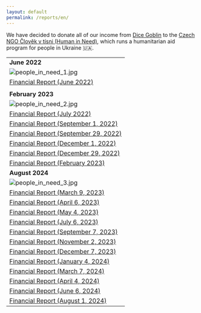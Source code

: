 ```yaml
---
layout: default
permalink: /reports/en/
---
```

We have decided to donate all of our income from [Dice Goblin](https://apps.apple.com/us/app/dice-goblin/id1543604805) to the [Czech NGO Člověk v tísni (Human in Need)](https://www.peopleinneed.net/what-we-do/humanitarian-aid-and-development/ukraine), which runs a humanitarian aid program for people in Ukraine 🇺🇦.

|     |
| --- |
| **June 2022** |
|![people_in_need_1.jpg](../../assets/img/reports/people_in_need_1.jpg) | 
| [Financial Report (June 2022)](../../assets/img/reports/financial_report_june_2022.jpg) |
| |
| **February 2023** |
|![people_in_need_2.jpg](../../assets/img/reports/people_in_need_2.jpg) |
| [Financial Report (July 2022)](../../assets/img/reports/financial_report_july_2022.jpg) |
| [Financial Report (September 1, 2022)](../../assets/img/reports/financial_report_september_1_2022.jpg) |
| [Financial Report (September 29, 2022)](../../assets/img/reports/financial_report_september_29_2022.jpg) |
| [Financial Report (December 1, 2022)](../../assets/img/reports/financial_report_december_1_2022.jpg) |
| [Financial Report (December 29, 2022)](../../assets/img/reports/financial_report_december_29_2022.jpg) |
| [Financial Report (February 2023)](../../assets/img/reports/financial_report_february_2023.jpg) |
| **August 2024** |
|![people_in_need_3.jpg](../../assets/img/reports/people_in_need_3.jpg) |
| [Financial Report (March 9, 2023)](../../assets/img/reports/financial_report_march_9_2023.jpg) |
| [Financial Report (April 6, 2023)](../../assets/img/reports/financial_report_april_6_2023.jpg) |
| [Financial Report (May 4, 2023)](../../assets/img/reports/financial_report_may_4_2023.jpg) |
| [Financial Report (July 6, 2023)](../../assets/img/reports/financial_report_july_6_2023.jpg) |
| [Financial Report (September 7, 2023)](../../assets/img/reports/financial_report_september_7_2023.jpg) |
| [Financial Report (November 2, 2023)](../../assets/img/reports/financial_report_november_2_2023.jpg) |
| [Financial Report (December 7, 2023)](../../assets/img/reports/financial_report_december_7_2023.jpg) |
| [Financial Report (January 4, 2024)](../../assets/img/reports/financial_report_january_4_2024.jpg) |
| [Financial Report (March 7, 2024)](../../assets/img/reports/financial_report_march_7_2024.jpg) |
| [Financial Report (April 4, 2024)](../../assets/img/reports/financial_report_april_4_2024.jpg) |
| [Financial Report (June 6, 2024)](../../assets/img/reports/financial_report_june_6_2024.jpg) |
| [Financial Report (August 1, 2024)](../../assets/img/reports/financial_report_august_1_2024.jpg) |

